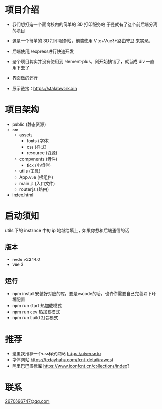 # 项目介绍

- 我们想打造一个面向校内的简单的 3D 打印服务站
于是就有了这个前后端分离的项目

- 这是一个简单的 3D 打印服务站，前端使用 Vite+Vue3+路由守卫 来实现。
- 后端使用jsexpress进行快速开发

- 这个项目其实并没有使用到 element-plus，刚开始搞错了，就当成 div 一直用下去了
- 界面做的还行

- 展示链接：https://stalabwork.xin

# 项目架构

- public (静态资源)
- src
  - assets
    - fonts (字体)
    - css (样式)
    - resource (资源)
  - components (组件)
    - tick (小组件)
  - utils (工具)
  - App.vue (根组件)
  - main.js (入口文件)
  - router.js (路由)
- index.html

# 启动须知

utils 下的 instance 中的 ip 地址给填上，如果你想和后端通信的话

## 版本
- node v22.14.0
- vue 3

## 运行

- npm install 安装好对应的库，要是vscode的话，也许你需要自己完善以下环境配置
- npm run start 热加载模式
- npm run dev 热加载模式
- npm run build 打包模式

# 推荐
- 这里我推荐一个css样式网站
https://uiverse.io
- 字体网站
https://todayhaha.com/font-detail/rawest
- 阿里巴巴图标库
https://www.iconfont.cn/collections/index?

# 联系
2670696747@qq.com
